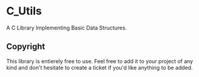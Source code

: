 # C_Utils
A C Library Implementing Basic Data Structures.

## Copyright
This library is entierely free to use. Feel free to add it to your project of any kind and don't hesitate to create a ticket if you'd like anything to be added.